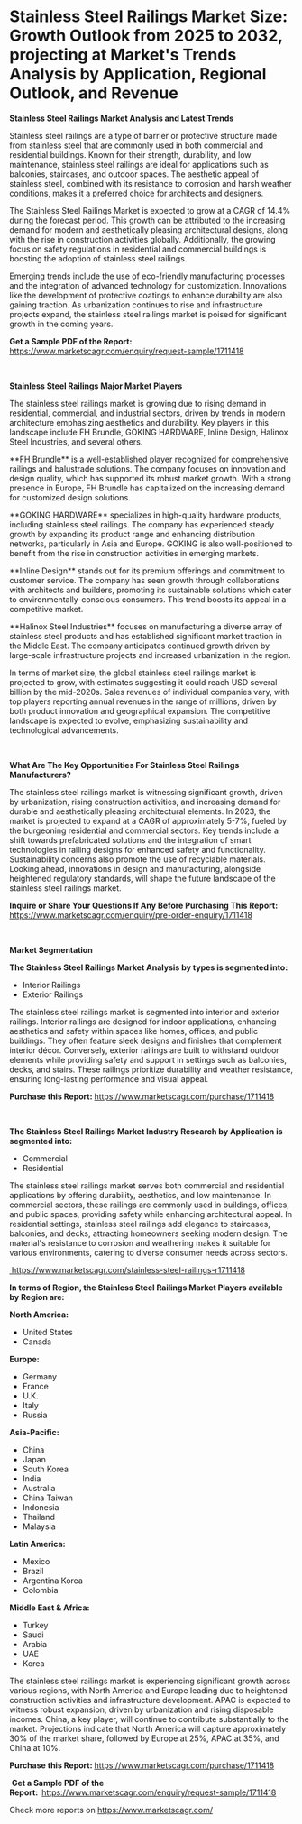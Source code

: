 <p><h1>Stainless Steel Railings Market Size: Growth Outlook from 2025 to 2032, projecting at Market's Trends Analysis by Application, Regional Outlook, and Revenue</h1></p><p><strong>Stainless Steel Railings Market Analysis and Latest Trends</strong></p>
<p><p>Stainless steel railings are a type of barrier or protective structure made from stainless steel that are commonly used in both commercial and residential buildings. Known for their strength, durability, and low maintenance, stainless steel railings are ideal for applications such as balconies, staircases, and outdoor spaces. The aesthetic appeal of stainless steel, combined with its resistance to corrosion and harsh weather conditions, makes it a preferred choice for architects and designers.</p><p>The Stainless Steel Railings Market is expected to grow at a CAGR of 14.4% during the forecast period. This growth can be attributed to the increasing demand for modern and aesthetically pleasing architectural designs, along with the rise in construction activities globally. Additionally, the growing focus on safety regulations in residential and commercial buildings is boosting the adoption of stainless steel railings. </p><p>Emerging trends include the use of eco-friendly manufacturing processes and the integration of advanced technology for customization. Innovations like the development of protective coatings to enhance durability are also gaining traction. As urbanization continues to rise and infrastructure projects expand, the stainless steel railings market is poised for significant growth in the coming years.</p></p>
<p><strong>Get a Sample PDF of the Report:&nbsp;</strong> <a href="https://www.marketscagr.com/enquiry/request-sample/1711418?utm_campaign=2106&utm_medium=2&utm_source=Github&utm_content=ia&utm_term=01042025&utm_id=stainless-steel-railings">https://www.marketscagr.com/enquiry/request-sample/1711418</a></p>
<p>&nbsp;</p>
<p><strong>Stainless Steel Railings Major Market Players</strong></p>
<p><p>The stainless steel railings market is growing due to rising demand in residential, commercial, and industrial sectors, driven by trends in modern architecture emphasizing aesthetics and durability. Key players in this landscape include FH Brundle, GOKING HARDWARE, Inline Design, Halinox Steel Industries, and several others.</p><p>**FH Brundle** is a well-established player recognized for comprehensive railings and balustrade solutions. The company focuses on innovation and design quality, which has supported its robust market growth. With a strong presence in Europe, FH Brundle has capitalized on the increasing demand for customized design solutions.</p><p>**GOKING HARDWARE** specializes in high-quality hardware products, including stainless steel railings. The company has experienced steady growth by expanding its product range and enhancing distribution networks, particularly in Asia and Europe. GOKING is also well-positioned to benefit from the rise in construction activities in emerging markets.</p><p>**Inline Design** stands out for its premium offerings and commitment to customer service. The company has seen growth through collaborations with architects and builders, promoting its sustainable solutions which cater to environmentally-conscious consumers. This trend boosts its appeal in a competitive market.</p><p>**Halinox Steel Industries** focuses on manufacturing a diverse array of stainless steel products and has established significant market traction in the Middle East. The company anticipates continued growth driven by large-scale infrastructure projects and increased urbanization in the region.</p><p>In terms of market size, the global stainless steel railings market is projected to grow, with estimates suggesting it could reach USD several billion by the mid-2020s. Sales revenues of individual companies vary, with top players reporting annual revenues in the range of millions, driven by both product innovation and geographical expansion. The competitive landscape is expected to evolve, emphasizing sustainability and technological advancements.</p></p>
<p>&nbsp;</p>
<p><strong>What Are The Key Opportunities For Stainless Steel Railings Manufacturers?</strong></p>
<p><p>The stainless steel railings market is witnessing significant growth, driven by urbanization, rising construction activities, and increasing demand for durable and aesthetically pleasing architectural elements. In 2023, the market is projected to expand at a CAGR of approximately 5-7%, fueled by the burgeoning residential and commercial sectors. Key trends include a shift towards prefabricated solutions and the integration of smart technologies in railing designs for enhanced safety and functionality. Sustainability concerns also promote the use of recyclable materials. Looking ahead, innovations in design and manufacturing, alongside heightened regulatory standards, will shape the future landscape of the stainless steel railings market.</p></p>
<p><strong>Inquire or Share Your Questions If Any Before Purchasing This Report:</strong> <a href="https://www.marketscagr.com/enquiry/pre-order-enquiry/1711418?utm_campaign=2106&utm_medium=2&utm_source=Github&utm_content=ia&utm_term=01042025&utm_id=stainless-steel-railings">https://www.marketscagr.com/enquiry/pre-order-enquiry/1711418</a></p>
<p>&nbsp;</p>
<p><strong>Market Segmentation</strong></p>
<p><strong>The Stainless Steel Railings Market Analysis by types is segmented into:</strong></p>
<p><ul><li>Interior Railings</li><li>Exterior Railings</li></ul></p>
<p><p>The stainless steel railings market is segmented into interior and exterior railings. Interior railings are designed for indoor applications, enhancing aesthetics and safety within spaces like homes, offices, and public buildings. They often feature sleek designs and finishes that complement interior décor. Conversely, exterior railings are built to withstand outdoor elements while providing safety and support in settings such as balconies, decks, and stairs. These railings prioritize durability and weather resistance, ensuring long-lasting performance and visual appeal.</p></p>
<p><strong>Purchase this Report:&nbsp;</strong><a href="https://www.marketscagr.com/purchase/1711418?utm_campaign=2106&utm_medium=2&utm_source=Github&utm_content=ia&utm_term=01042025&utm_id=stainless-steel-railings">https://www.marketscagr.com/purchase/1711418</a></p>
<p>&nbsp;</p>
<p><strong>The Stainless Steel Railings Market Industry Research by Application is segmented into:</strong></p>
<p><ul><li>Commercial</li><li>Residential</li></ul></p>
<p><p>The stainless steel railings market serves both commercial and residential applications by offering durability, aesthetics, and low maintenance. In commercial sectors, these railings are commonly used in buildings, offices, and public spaces, providing safety while enhancing architectural appeal. In residential settings, stainless steel railings add elegance to staircases, balconies, and decks, attracting homeowners seeking modern design. The material's resistance to corrosion and weathering makes it suitable for various environments, catering to diverse consumer needs across sectors.</p></p>
<p><a href="https://www.marketscagr.com/stainless-steel-railings-r1711418?utm_campaign=2106&utm_medium=2&utm_source=Github&utm_content=ia&utm_term=01042025&utm_id=stainless-steel-railings">&nbsp;https://www.marketscagr.com/stainless-steel-railings-r1711418</a></p>
<p><strong>In terms of Region, the Stainless Steel Railings Market Players available by Region are:</strong></p>
<p>
    <p> <strong> North America: </strong>
        <ul>
            <li>United States</li>
            <li>Canada</li>
        </ul>
        </p> 
    <p> <strong> Europe: </strong>
        <ul>
            <li>Germany</li>
            <li>France</li>
            <li>U.K.</li>
            <li>Italy</li>
            <li>Russia</li>
        </ul>
        </p> 
    <p> <strong> Asia-Pacific: </strong>
        <ul>
            <li>China</li>
            <li>Japan</li>
            <li>South Korea</li>
            <li>India</li>
            <li>Australia</li>
            <li>China Taiwan</li>
            <li>Indonesia</li>
            <li>Thailand</li>
            <li>Malaysia</li>
        </ul>
        </p> 
    <p> <strong> Latin America: </strong>
        <ul>
            <li>Mexico</li>
            <li>Brazil</li>
            <li>Argentina Korea</li>
            <li>Colombia</li>
        </ul>
        </p> 
    <p> <strong> Middle East & Africa: </strong>
        <ul>
            <li>Turkey</li>
            <li>Saudi</li>
            <li>Arabia</li>
            <li>UAE</li>
            <li>Korea</li>
        </ul>
    </p>
    </p>
<p><p>The stainless steel railings market is experiencing significant growth across various regions, with North America and Europe leading due to heightened construction activities and infrastructure development. APAC is expected to witness robust expansion, driven by urbanization and rising disposable incomes. China, a key player, will continue to contribute substantially to the market. Projections indicate that North America will capture approximately 30% of the market share, followed by Europe at 25%, APAC at 35%, and China at 10%.</p></p>
<p><strong>Purchase this Report: </strong><a href="https://www.marketscagr.com/purchase/1711418?utm_campaign=2106&utm_medium=2&utm_source=Github&utm_content=ia&utm_term=01042025&utm_id=stainless-steel-railings">https://www.marketscagr.com/purchase/1711418</a></p>
<p>&nbsp;<strong>Get a Sample PDF of the Report:&nbsp;&nbsp;</strong><a href="https://www.marketscagr.com/enquiry/request-sample/1711418?utm_campaign=2106&utm_medium=2&utm_source=Github&utm_content=ia&utm_term=01042025&utm_id=stainless-steel-railings">https://www.marketscagr.com/enquiry/request-sample/1711418</a></p>
<p><strong></strong></p>
<p>Check more reports on <a href="https://www.marketscagr.com/?utm_campaign=2106&utm_medium=2&utm_source=Github&utm_content=ia&utm_term=01042025&utm_id=stainless-steel-railings">https://www.marketscagr.com/</a></p>